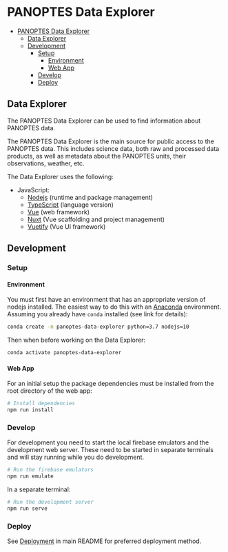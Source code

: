 # PANOPTES Data Explorer

- [PANOPTES Data Explorer](#panoptes-data-explorer)
  - [Data Explorer](#data-explorer)
  - [Development](#development)
    - [Setup](#setup)
      - [Environment](#environment)
      - [Web App](#web-app)
    - [Develop](#develop)
    - [Deploy](#deploy)

## Data Explorer

The PANOPTES Data Explorer can be used to find information about PANOPTES data.

The PANOPTES Data Explorer is the main source for public access to the PANOPTES data. This includes science data, both raw and processed data products, as well as metadata about the PANOPTES units, their observations, weather, etc.

The Data Explorer uses the following:

- JavaScript:
  - [Nodejs](https://nodejs.org) (runtime and package management)
  - [TypeScript](https://www.typescriptlang.org/) (language version)
  - [Vue](https://vuejs.org) (web framework)
  - [Nuxt](https://nuxtjs.org/) (Vue scaffolding and project management)
  - [Vuetify](https://vuetifyjs.com/en/getting-started/quick-start) (Vue UI framework)

## Development

### Setup

#### Environment

You must first have an environment that has an appropriate version of nodejs installed.  The easiest way
to do this with an [Anaconda](https://www.anaconda.com/) environment. Assuming you already have `conda` installed (see link for details):

```bash
conda create -n panoptes-data-explorer python=3.7 nodejs=10
```

Then when before working on the Data Explorer:

```bash
conda activate panoptes-data-explorer
```

#### Web App

For an initial setup the package dependencies must be installed from the root directory of the web app:

```bash
# Install dependencies
npm run install
```

### Develop

For development you need to start the local firebase emulators and the development web server. These need to be started in separate terminals and will stay running while you do development.

```bash
# Run the firebase emulators
npm run emulate
```

In a separate terminal:

```bash
# Run the development server
npm run serve
```

### Deploy

See [Deployment](../README.md#deploy) in main README for preferred deployment method.


